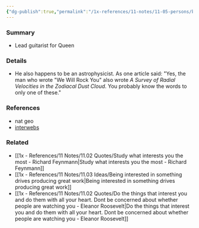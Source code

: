```yaml
---
{"dg-publish":true,"permalink":"/1x-references/11-notes/11-05-persons/brian-may/","title":"Brian May"}
---
```



### Summary
- Lead guitarist for Queen

### Details
- He also happens to be an astrophysicist. As one article said: "Yes, the man who wrote "We Will Rock You" also wrote _A Survey of Radial Velocities in the Zodiacal Dust Cloud_. You probably know the words to only one of these."

### References
- nat geo
- [interwebs](https://science.howstuffworks.com/dictionary/famous-scientists/physicists/rock-star-astrophysicist-yes-a-forreal-rock-star-too.htm)

### Related
- [[1x - References/11 Notes/11.02 Quotes/Study what interests you the most - Richard Feynmann\|Study what interests you the most - Richard Feynmann]]
- [[1x - References/11 Notes/11.03 Ideas/Being interested in something drives producing great work\|Being interested in something drives producing great work]]
- [[1x - References/11 Notes/11.02 Quotes/Do the things that interest you and do them with all your heart. Dont be concerned about whether people are watching you - Eleanor Roosevelt\|Do the things that interest you and do them with all your heart. Dont be concerned about whether people are watching you - Eleanor Roosevelt]]